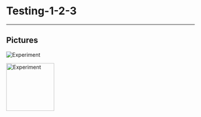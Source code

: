 # Testing-1-2-3

---

## Pictures

![Experiment](images/ExperimentThing.jpg)

<img src="images/ExperimentThing.jpg" alt="Experiment" width="128" height="128">
